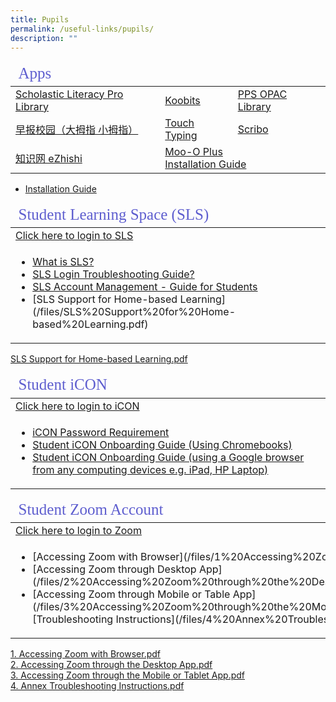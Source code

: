 ```yaml
---
title: Pupils
permalink: /useful-links/pupils/
description: ""
---
```

<table>
<thead>
	<tr ><td colspan=3 style="font-family:impact; font-size:25px; color:rgb(94,94,207)">Apps</td></tr>
	</thead>
	<tbody>
		<tr>
			<td><a href="https://slz02.scholasticlearningzone.com/resources/dp-int/dist/#/login3/SGPDT3K" target="_blank">Scholastic Literacy Pro Library</a></td>
			<td><a href="https://member.koobits.com/" target="_blank">Koobits</a></td>
			<td><a href="https://schoolibrary.moe.edu.sg/punggolpri/cgi-bin/spydus.exe/MSGTRN/WPAC/HOME" target="_blank">PPS OPAC Library</a></td>
		</tr>
		<tr>
			<td><a href="https://zbschools.sg/" target="_blank">早报校园（大拇指 小拇指）</a></td>
			<td><a href="http://www.mindclickonline.com/" target="_blank">Touch Typing</a></td>
			<td><a href="https://www.literatu.com" target="_blank">Scribo</a></td>
		</tr>
				<tr>
					<td><a href="https://www.ezhishi.net/Contents/" target="_blank">知识网 eZhishi</a></td>		
					<td colspan=2><a href="https://plus.moo-o.com/" target="_blank">Moo-O Plus</a><br>	
					<a href="/files/Installation%20guide%20for%20Student%202020%20(Moo-O%20Plus).pdf)">Installation Guide</a></td>
				</tr>		
	</tbody>
	</table>




*   [Installation Guide](/files/Installation%20guide%20for%20Student%202020%20(Moo-O%20Plus).pdf)


<table>
<thead>
	<tr >
		<td colspan=2 style="font-family:impact; font-size:25px; color:rgb(94,94,207)">Student Learning Space (SLS)</td>
	</tr>
</thead>
<tbody>
		<tr>
			<td style="border: solid 0px black"><a href="https://learning.moe.edu.sg/" target="_blank">Click here to login to SLS</a>
	</tr>
	<tr>
		<td><ul><li><a href="https://www.youtube.com/watch?v=eKIHRVWxYPI" target="_blank">What is SLS?</a></li>
			<li><a href="https://static.learning.moe.edu.sg/UserGuide/login-troubleshooting.html" target="_blank">SLS Login Troubleshooting Guide?</a></li>
				<li><a href="http://shorturl.at/kuPV4" target="_blank">SLS Account Management - Guide for Students</a></li>
			<li>[SLS Support for Home-based Learning](/files/SLS%20Support%20for%20Home-based%20Learning.pdf)</li>
			</td>
		</tr>
</tbody>
</table>

[SLS Support for Home-based Learning.pdf](/files/SLS%20Support%20for%20Home-based%20Learning.pdf)

<table>
<thead>
	<tr >
		<td colspan=2 style="font-family:impact; font-size:25px; color:rgb(94,94,207)">Student iCON</td>
	</tr>
</thead>
<tbody>
		<tr>
			<td style="border: solid 0px black"><a href="https://workspace.google.com/dashboard" target="_blank">Click here to login to iCON</a>
	</tr>
	<tr>
		<td><ul><li><a href="https://drive.google.com/file/d/1GjW93FmNQh-KE_ZFXEla6WhfwilkJlPV/view?usp=sharing" target="_blank">iCON Password Requirement</a></li>
			<li><a href="https://drive.google.com/file/d/1xfODmtFNFVDerq98M8DEz0lOUSBk2-o0/view" target="_blank">Student iCON Onboarding Guide (Using Chromebooks)</a></li>
				<li><a href="https://drive.google.com/file/d/1kACPz5QDLl_LtL3YdZDgOwqEP7Tsju2g/view" target="_blank">Student iCON Onboarding Guide (using a Google browser from any computing devices e.g. iPad, HP Laptop)</a></li>
			</ul></td>
		</tr>
</tbody>
</table>

<table>
<thead>
	<tr >
		<td colspan=2 style="font-family:impact; font-size:25px; color:rgb(94,94,207)">Student Zoom Account</td>
	</tr>
</thead>
<tbody>
		<tr>
			<td style="border: solid 0px black"><a href="https://students-edu-sg.zoom.us/" target="_blank">Click here to login to Zoom</a>
	</tr>
	<tr>
		<td><ul>
			<li>[Accessing Zoom with Browser](/files/1%20Accessing%20Zoom%20with%20Browser.pdf)</li>
			<li>[Accessing Zoom through Desktop App](/files/2%20Accessing%20Zoom%20through%20the%20Desktop%20App.pdf)</li>
			<li>[Accessing Zoom through Mobile or Table App](/files/3%20Accessing%20Zoom%20through%20the%20Mobile%20or%20Tablet%20App.pdf)</li>
			</li>[Troubleshooting Instructions](/files/4%20Annex%20Troubleshooting%20Instructions.pdf)</li>
			</ul></td>
		</tr>
</tbody>
</table>


[1\. Accessing Zoom with Browser.pdf](/files/1%20Accessing%20Zoom%20with%20Browser.pdf)   
[2\. Accessing Zoom through the Desktop App.pdf](/files/2%20Accessing%20Zoom%20through%20the%20Desktop%20App.pdf)    
[3\. Accessing Zoom through the Mobile or Tablet App.pdf](/files/3%20Accessing%20Zoom%20through%20the%20Mobile%20or%20Tablet%20App.pdf)    
[4\. Annex Troubleshooting Instructions.pdf](/files/4%20Annex%20Troubleshooting%20Instructions.pdf)